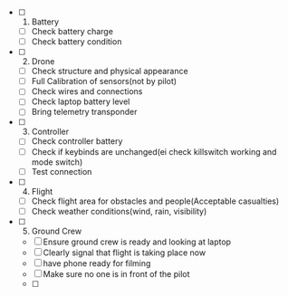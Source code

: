  - [ ] 1.  Battery
	 - [ ] Check battery charge
	 - [ ] Check battery condition
- [ ]  2. Drone
	- [ ] Check structure and physical appearance
	- [ ] Full Calibration of sensors(not by pilot)
	- [ ] Check wires and connections
	- [ ] Check laptop battery level
	- [ ] Bring telemetry transponder
- [ ] 3. Controller
	- [ ] Check controller battery
	- [ ] Check if keybinds are unchanged(ei check killswitch working and mode switch)
	- [ ] Test connection
- [ ] 4. Flight
	- [ ] Check flight area for obstacles and people(Acceptable casualties)
	- [ ] Check weather conditions(wind, rain, visibility)
- [ ] 5. Ground Crew
	- [ ] Ensure ground crew is ready and looking at laptop
	- [ ] Clearly signal that flight is taking place now
	- [ ] have phone ready for filming
	- [ ] Make sure no one is in front of the pilot
	- [ ] 